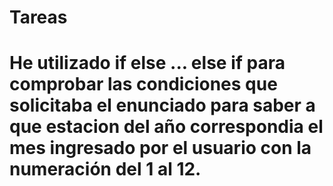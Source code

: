 # Tareas
# He utilizado if else ... else if para comprobar las condiciones que solicitaba el enunciado para saber a que estacion del año correspondia el mes ingresado por el usuario con la numeración del 1 al 12.
